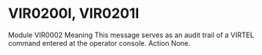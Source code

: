 # VIR0200I, VIR0201I
Module
    VIR0002
Meaning
    This message serves as an audit trail of a VIRTEL command entered at the operator console.
Action
    None.
